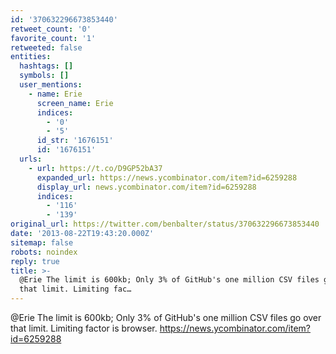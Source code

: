 ```yaml
---
id: '370632296673853440'
retweet_count: '0'
favorite_count: '1'
retweeted: false
entities:
  hashtags: []
  symbols: []
  user_mentions:
    - name: Erie
      screen_name: Erie
      indices:
        - '0'
        - '5'
      id_str: '1676151'
      id: '1676151'
  urls:
    - url: https://t.co/D9GP52bA37
      expanded_url: https://news.ycombinator.com/item?id=6259288
      display_url: news.ycombinator.com/item?id=6259288
      indices:
        - '116'
        - '139'
original_url: https://twitter.com/benbalter/status/370632296673853440
date: '2013-08-22T19:43:20.000Z'
sitemap: false
robots: noindex
reply: true
title: >-
  @Erie The limit is 600kb; Only 3% of GitHub's one million CSV files go over
  that limit. Limiting fac…
---
```


@Erie The limit is 600kb; Only 3% of GitHub's one million CSV files go over that limit. Limiting factor is browser. https://news.ycombinator.com/item?id=6259288
